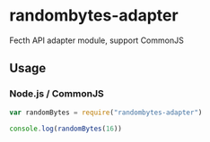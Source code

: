 # randombytes-adapter

Fecth API adapter module, support CommonJS


## Usage

### Node.js / CommonJS

```javascript
var randomBytes = require("randombytes-adapter")

console.log(randomBytes(16))

```